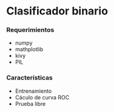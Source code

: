 # Clasificador binario

### Requerimientos
- numpy
- mathplotlib
- kivy
- PIL

### Características
- Entrenamiento
- Cáculo de curva ROC
- Prueba libre
